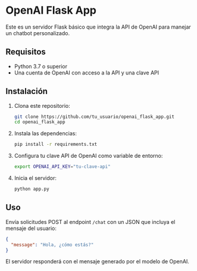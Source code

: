 
# OpenAI Flask App

Este es un servidor Flask básico que integra la API de OpenAI para manejar un chatbot personalizado.

## Requisitos

- Python 3.7 o superior
- Una cuenta de OpenAI con acceso a la API y una clave API

## Instalación

1. Clona este repositorio:
   ```bash
   git clone https://github.com/tu_usuario/openai_flask_app.git
   cd openai_flask_app
   ```

2. Instala las dependencias:
   ```bash
   pip install -r requirements.txt
   ```

3. Configura tu clave API de OpenAI como variable de entorno:
   ```bash
   export OPENAI_API_KEY="tu-clave-api"
   ```

4. Inicia el servidor:
   ```bash
   python app.py
   ```

## Uso

Envía solicitudes POST al endpoint `/chat` con un JSON que incluya el mensaje del usuario:
```json
{
  "message": "Hola, ¿cómo estás?"
}
```

El servidor responderá con el mensaje generado por el modelo de OpenAI.
